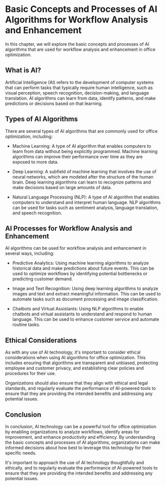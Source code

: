 Basic Concepts and Processes of AI Algorithms for Workflow Analysis and Enhancement
===================================================================================================================================================

In this chapter, we will explore the basic concepts and processes of AI algorithms that are used for workflow analysis and enhancement in office optimization.

What is AI?
-----------

Artificial Intelligence (AI) refers to the development of computer systems that can perform tasks that typically require human intelligence, such as visual perception, speech recognition, decision-making, and language translation. AI algorithms can learn from data, identify patterns, and make predictions or decisions based on that learning.

Types of AI Algorithms
----------------------

There are several types of AI algorithms that are commonly used for office optimization, including:

* Machine Learning: A type of AI algorithm that enables computers to learn from data without being explicitly programmed. Machine learning algorithms can improve their performance over time as they are exposed to more data.

* Deep Learning: A subfield of machine learning that involves the use of neural networks, which are modeled after the structure of the human brain. Deep learning algorithms can learn to recognize patterns and make decisions based on large amounts of data.

* Natural Language Processing (NLP): A type of AI algorithm that enables computers to understand and interpret human language. NLP algorithms can be used for tasks such as sentiment analysis, language translation, and speech recognition.

AI Processes for Workflow Analysis and Enhancement
--------------------------------------------------

AI algorithms can be used for workflow analysis and enhancement in several ways, including:

* Predictive Analytics: Using machine learning algorithms to analyze historical data and make predictions about future events. This can be used to optimize workflows by identifying potential bottlenecks or predicting customer demand.

* Image and Text Recognition: Using deep learning algorithms to analyze images and text and extract meaningful information. This can be used to automate tasks such as document processing and image classification.

* Chatbots and Virtual Assistants: Using NLP algorithms to enable chatbots and virtual assistants to understand and respond to human language. This can be used to enhance customer service and automate routine tasks.

Ethical Considerations
----------------------

As with any use of AI technology, it's important to consider ethical considerations when using AI algorithms for office optimization. This includes ensuring that algorithms are transparent and unbiased, protecting employee and customer privacy, and establishing clear policies and procedures for their use.

Organizations should also ensure that they align with ethical and legal standards, and regularly evaluate the performance of AI-powered tools to ensure that they are providing the intended benefits and addressing any potential issues.

Conclusion
----------

In conclusion, AI technology can be a powerful tool for office optimization by enabling organizations to analyze workflows, identify areas for improvement, and enhance productivity and efficiency. By understanding the basic concepts and processes of AI algorithms, organizations can make informed decisions about how best to leverage this technology for their specific needs.

It's important to approach the use of AI technology thoughtfully and ethically, and to regularly evaluate the performance of AI-powered tools to ensure that they are providing the intended benefits and addressing any potential issues.
